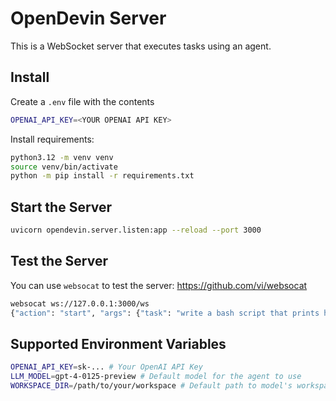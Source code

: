 # OpenDevin Server

This is a WebSocket server that executes tasks using an agent.

## Install

Create a `.env` file with the contents

```sh
OPENAI_API_KEY=<YOUR OPENAI API KEY>
```

Install requirements:

```sh
python3.12 -m venv venv
source venv/bin/activate
python -m pip install -r requirements.txt
```

## Start the Server

```sh
uvicorn opendevin.server.listen:app --reload --port 3000
```

## Test the Server

You can use `websocat` to test the server: https://github.com/vi/websocat

```sh
websocat ws://127.0.0.1:3000/ws
{"action": "start", "args": {"task": "write a bash script that prints hello"}}
```

## Supported Environment Variables

```sh
OPENAI_API_KEY=sk-... # Your OpenAI API Key
LLM_MODEL=gpt-4-0125-preview # Default model for the agent to use
WORKSPACE_DIR=/path/to/your/workspace # Default path to model's workspace
```
